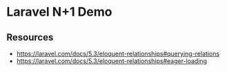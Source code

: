 # Laravel N+1 Demo

## Resources

* https://laravel.com/docs/5.3/eloquent-relationships#querying-relations
* https://laravel.com/docs/5.3/eloquent-relationships#eager-loading